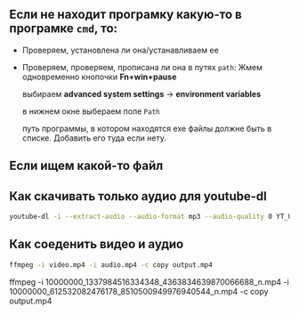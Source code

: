 ## Если не находит програмку какую-то в програмке `cmd`, то: 
* Проверяем, установлена ли она/устанавливаем ее
* Проверяем, проверяем, прописана ли она в путях `path`:
    Жмем одновременно кнопочки __Fn+win+pause__
    
    выбираем __advanced system settings__ -> __environment variables__
    
    в нижнем окне выбераем поле `Path`
    
    путь программы, в котором находятся exe файлы должне быть в списке. Добавить его туда если нету.
    
    
    
## Если ищем какой-то файл
## Как скачивать только аудио для youtube-dl
```bash
youtube-dl -i --extract-audio --audio-format mp3 --audio-quality 0 YT_URL
```

## Как соеденить видео и аудио
```bash
ffmpeg -i video.mp4 -i audio.mp4 -c copy output.mp4

```



ffmpeg -i 10000000_1337984516334348_4363834639870066688_n.mp4 -i 10000000_612532082476178_8510500949976940544_n.mp4 -c copy output.mp4
